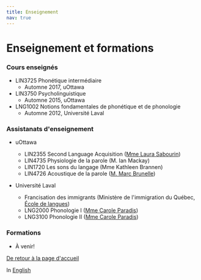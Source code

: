 ```yaml
---
title: Enseignement
nav: true
---
```


<h1>Enseignement et formations</h1>

<h3>Cours enseignés</h3>

- LIN3725 Phonétique intermédiaire
  - Automne 2017, uOttawa
- LIN3750 Psycholinguistique
  - Automne 2015, uOttawa
- LNG1002 Notions fondamentales de phonétique et de phonologie
  - Automne 2012, Université Laval

<h3>Assistanats d'enseignement</h3>

- uOttawa
  - LIN2355 Second Language Acquisition ([Mme Laura Sabourin](http://artsites.uottawa.ca/laurasabourin/))
  - LIN4735 Physiologie de la parole (M. Ian Mackay)
  - LIN1720 Les sons du langage (Mme Kathleen Brannen)
  - LIN4726 Acoustique de la parole ([M. Marc Brunelle](http://aix1.uottawa.ca/%7embrunell/indexF.htm))

- Université Laval
  - Francisation des immigrants (Ministère de l'immigration du Québec, [École de langues](https://www.elul.ulaval.ca/nos-cours/francisation/))
  - LNG2000 Phonologie I ([Mme Carole Paradis](http://www.lli.ulaval.ca/le-departement/personnel/professeurs/paradis-carole/))
  - LNG3100 Phonologie II ([Mme Carole Paradis](http://www.lli.ulaval.ca/le-departement/personnel/professeurs/paradis-carole/))
 
<h3>Formations</h3>

- À venir!

[De retour à la page d'accueil](https://felixdtrudel.github.io/fr/index.html)

In [English](https://felixdtrudel.github.io/teaching.html)

